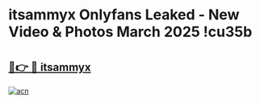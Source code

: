 # itsammyx Onlyfans Leaked - New Video & Photos March 2025 !cu35b

# <h2><a href="https://4n1wi3.iuczelnia.edu.pl?title=itsammyx&ref=cu35b">🔗👉 🔴 itsammyx</a></h2>

[![acn](https://github.com/user-attachments/assets/0f9c940e-d8b0-45ae-aac7-cd30a18b3e1c)](https://4n1wi3.iuczelnia.edu.pl?title=itsammyx&ref=cu35b)


